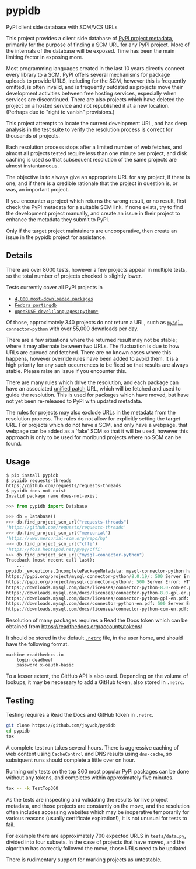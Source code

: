 # pypidb
PyPI client side database with SCM/VCS URLs

This project provides a client side database of [PyPI project metadata](https://pypi.org/),
primarily for the purpose of finding a SCM URL for any PyPI project.
More of the internals of the database will be exposed.  Time has been the
main limiting factor in exposing more.

Most programming languages created in the last 10 years directly connect
every library to a SCM.  PyPI offers several mechanisms for package uploads
to provide URLS, including for the SCM, however this is frequently omitted,
is often invalid, and is frequently outdated as projects move their development
activities between free hosting services, especially when services are
discontinued.  There are also projects which have deleted the project
on a hosted service and not republished it at a new location.
(Perhaps due to "right to vanish" provisions.)

This project attempts to locate the current development URL, and has
deep analysis in the test suite to verify the resolution process is
correct for thousands of projects.

Each resolution process stops after a limited number of web fetches,
and almost all projects tested require less than one minute per project,
and disk caching is used so that subsequent resolution of the same projects
are almost instantaneous.

The objective is to always give an appropriate URL for any project,
if there is one, and if there is a credible rationale that the project
in question is, or was, an important project.

If you encounter a project which returns the wrong result, or no result,
first check the PyPI metadata for a suitable SCM link.  If none exists,
try to find the development project manually, and create an issue in
their project to enhance the metadata they submit to PyPI.

Only if the target project maintainers are uncooperative, then create
an issue in the pypidb project for assistance.

## Details

There are over 8000 tests, however a few projects appear in multiple tests,
so the total number of projects checked is slightly lower.

Tests currently cover all PyPI projects in
* [`4,000 most-downloaded packages`](https://github.com/hugovk/top-pypi-packages)
* [`Fedora portingdb`](https://github.com/fedora-python/portingdb)
* [`openSUSE devel:languages:python*`](https://build.opensuse.org/project)

Of those, approximately 340 projects do not return a URL, such as
[`mysql-connector-python`](https://pypistats.org/packages/mysql-connector-python)
with over 55,000 downloads per day.

There are a few situations where the returned result may not be stable; where it
may alternate between two URLs.  The fluctuation is due to how URLs are
queued and fetched.  There are no known cases where this happens, however
override rules have been added to avoid them.
It is a high priority for any such occurrences to be fixed so that results are
always stable.   Please raise an issue if you encounter this.

There are many rules which drive the resolution, and each package can have
an associated [unified patch](https://pypi.org/project/unidiff/) URL,
which will be fetched and used to guide the resolution.
This is used for packages which have moved, but have not yet been re-released
to PyPI with updated metadata.

The rules for projects may also exclude URLs in the metadata from the resolution
process.
The rules do not allow for explicitly setting the target URL.
For projects which do not have a SCM, and only have a webpage, that webpage
can be added as a 'fake' SCM so that it will be used, however this approach
is only to be used for moribund projects where no SCM can be found.

## Usage

```
$ pip install pypidb
$ pypidb requests-threads
https://github.com/requests/requests-threads
$ pypidb does-not-exist
Invalid package name does-not-exist
```

```py
>>> from pypidb import Database

>>> db = Database()
>>> db.find_project_scm_url("requests-threads")
'https://github.com/requests/requests-threads'
>>> db.find_project_scm_url("mercurial")
'https://www.mercurial-scm.org/repo/hg'
>>> db.find_project_scm_url("cffi")
'https://foss.heptapod.net/pypy/cffi'
>>> db.find_project_scm_url("mysql-connector-python")
Traceback (most recent call last):
    ...
pypidb._exceptions.IncompletePackageMetadata: mysql-connector-python has no email in PyPI metadata
https://pypi.org/project/mysql-connector-python/8.0.19/: 500 Server Error: HTTPS Everywhere for url: https://pypi.org/project/mysql-connector-python/8.0.19/
https://pypi.org/project/mysql-connector-python/: 500 Server Error: HTTPS Everywhere for url: https://pypi.org/project/mysql-connector-python/
https://downloads.mysql.com/docs/licenses/connector-python-8.0-com-en.pdf: 500 Server Error: HTTPS Everywhere for url: https://downloads.mysql.com/docs/licenses/connector-python-8.0-com-en.pdf
https://downloads.mysql.com/docs/licenses/connector-python-8.0-gpl-en.pdf: 500 Server Error: HTTPS Everywhere for url: https://downloads.mysql.com/docs/licenses/connector-python-8.0-gpl-en.pdf
https://downloads.mysql.com/docs/licenses/connector-python-gpl-en.pdf: 500 Server Error: HTTPS Everywhere for url: https://downloads.mysql.com/docs/licenses/connector-python-gpl-en.pdf
https://downloads.mysql.com/docs/connector-python-en.pdf: 500 Server Error: HTTPS Everywhere for url: https://downloads.mysql.com/docs/connector-python-en.pdf
https://downloads.mysql.com/docs/licenses/connector-python-com-en.pdf: 500 Server Error: HTTPS Everywhere for url: https://downloads.mysql.com/docs/licenses/connector-python-com-en.pdf
```

Resolution of many packages requires a Read the Docs token
which can be obtained from https://readthedocs.org/accounts/tokens/

It should be stored in the default [`.netrc`](https://docs.python.org/3/library/netrc.html)
file, in the user home, and should have the following format.

```
machine readthedocs.io
    login deadbeef
    password x-oauth-basic
```

To a lesser extent, the GitHub API is also used.  Depending on the volume of lookups,
it may be necessary to add a GitHub token, also stored in `.netrc`.

## Testing

Testing requires a Read the Docs and GitHub token in `.netrc`.

```sh
git clone https://github.com/jayvdb/pypidb
cd pypidb
tox
```
A complete test run takes several hours.  There is aggressive caching
of web content using `CacheControl` and DNS results using `dns-cache`,
so subsiquent runs should complete a little over on hour.

Running only tests on the top 360 most popular PyPI packages can be done
without any tokens, and completes within approximately five minutes.
```sh
tox -- -k TestTop360
```

As the tests are inspecting and validating the results for live project
metadata, and those projects are constantly on the move, and the resolution
often includes accessing websites which may be inoperative temporarily for
various reasons (usually certificate expiration!), it is not unusual for
tests to fail.

For example there are approximately 700 expected URLS in `tests/data.py`,
divided into four subsets.  In the case of projects that have moved, and
the algorithm has correctly followed the move, those URLs need to be
updated.

There is rudimentary support for marking projects as untestable.
